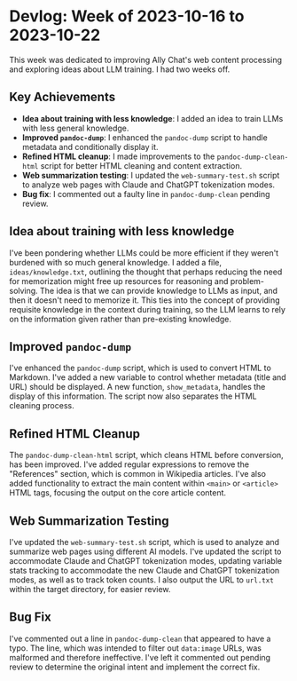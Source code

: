 # Devlog: Week of 2023-10-16 to 2023-10-22

This week was dedicated to improving Ally Chat's web content processing and exploring ideas about LLM training. I had two weeks off.

## Key Achievements

*   **Idea about training with less knowledge**: I added an idea to train LLMs with less general knowledge.
*   **Improved `pandoc-dump`**: I enhanced the `pandoc-dump` script to handle metadata and conditionally display it.
*   **Refined HTML cleanup**: I made improvements to the `pandoc-dump-clean-html` script for better HTML cleaning and content extraction.
*   **Web summarization testing**: I updated the `web-summary-test.sh` script to analyze web pages with Claude and ChatGPT tokenization modes.
*   **Bug fix**: I commented out a faulty line in `pandoc-dump-clean` pending review.

## Idea about training with less knowledge
I've been pondering whether LLMs could be more efficient if they weren't burdened with so much general knowledge. I added a file, `ideas/knowledge.txt`, outlining the thought that perhaps reducing the need for memorization might free up resources for reasoning and problem-solving. The idea is that we can provide knowledge to LLMs as input, and then it doesn't need to memorize it. This ties into the concept of providing requisite knowledge in the context during training, so the LLM learns to rely on the information given rather than pre-existing knowledge.

## Improved `pandoc-dump`

I've enhanced the `pandoc-dump` script, which is used to convert HTML to Markdown. I've added a new variable to control whether metadata (title and URL) should be displayed. A new function, `show_metadata`, handles the display of this information. The script now also separates the HTML cleaning process.

## Refined HTML Cleanup

The `pandoc-dump-clean-html` script, which cleans HTML before conversion, has been improved. I've added regular expressions to remove the "References" section, which is common in Wikipedia articles. I've also added functionality to extract the main content within `<main>` or `<article>` HTML tags, focusing the output on the core article content.

## Web Summarization Testing

I've updated the `web-summary-test.sh` script, which is used to analyze and summarize web pages using different AI models. I've updated the script to accommodate Claude and ChatGPT tokenization modes, updating variable stats tracking to accommodate the new Claude and ChatGPT tokenization modes, as well as to track token counts. I also output the URL to `url.txt` within the target directory, for easier review.

## Bug Fix

I've commented out a line in `pandoc-dump-clean` that appeared to have a typo. The line, which was intended to filter out `data:image` URLs, was malformed and therefore ineffective. I've left it commented out pending review to determine the original intent and implement the correct fix.
